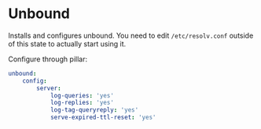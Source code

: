 # Unbound

Installs and configures unbound. You need to edit `/etc/resolv.conf` outside of
this state to actually start using it.

Configure through pillar:

```yaml
unbound:
    config:
        server:
            log-queries: 'yes'
            log-replies: 'yes'
            log-tag-queryreply: 'yes'
            serve-expired-ttl-reset: 'yes'
```
